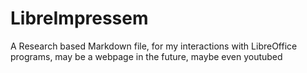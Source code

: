 # LibreImpressem
A Research based Markdown file, for my interactions with LibreOffice programs, may be a webpage in the future, maybe even youtubed
